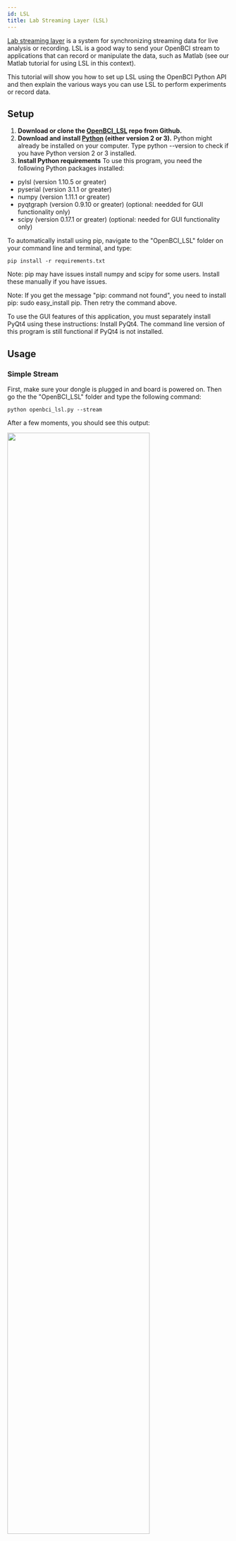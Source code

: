 ```yaml
---
id: LSL
title: Lab Streaming Layer (LSL)
---
```


[Lab streaming layer](https://github.com/sccn/labstreaminglayer)  is a system for synchronizing streaming data for live analysis or recording. LSL is a good way to send your OpenBCI stream to applications that can record or manipulate the data, such as Matlab (see our Matlab tutorial for using LSL in this context).

This tutorial will show you how to set up LSL using the OpenBCI Python API and then explain the various ways you can use LSL to perform experiments or record data.

## Setup

1. **Download or clone the [OpenBCI_LSL](https://github.com/OpenBCI/OpenBCI_LSL) repo from Github.**
2. **Download and install [Python](https://www.python.org/downloads/) (either version 2 or 3).**
Python might already be installed on your computer. Type python --version to check if you have Python version 2 or 3 installed.
3. **Install Python requirements**
To use this program, you need the following Python packages installed:
  * pylsl (version 1.10.5 or greater)
  * pyserial (version 3.1.1 or greater)
  * numpy (version 1.11.1 or greater)
  * pyqtgraph (version 0.9.10 or greater) (optional: needded for GUI functionality only)
  * scipy (version 0.17.1 or greater) (optional: needed for GUI functionality only)

To automatically install using pip, navigate to the "OpenBCI_LSL" folder on your command line and terminal, and type:

```
pip install -r requirements.txt
```

Note: pip may have issues install numpy and scipy for some users. Install these manually if you have issues.

Note: If you get the message "pip: command not found", you need to install pip: sudo easy_install pip. Then retry the command above.

To use the GUI features of this application, you must separately install PyQt4 using these instructions: Install PyQt4. The command line version of this program is still functional if PyQt4 is not installed.

## Usage
### Simple Stream
First, make sure your dongle is plugged in and board is powered on. Then go the the "OpenBCI_LSL" folder and type the following command:

```
python openbci_lsl.py --stream
```

After a few moments, you should see this output:

<img src="https://raw.githubusercontent.com/gabrielibagon/OpenBCI_LSL/master/images/CLI.jpg?raw=true" width="80%">

If an error is raised about not being able to find your the board or serial port, you can override the automatic board detection by specifying the serial port in a command line argument before "--stream". The format is as follows:

```
python openbci_lsl.py [PORT] --stream
```

For example:

```
python openbci_lsl.py /dev/ttyUSB0 --stream
```

After board initialization, you are now ready to start streaming.

To begin streaming, type /start

To stop streaming, type /stop

To disconnect from the serial port, type /exit

Remember to use /exit to disconnect the board as you end the program, to ensure that the serial port is safely closed.

### Configuring the board from the command line interface
You also configure board settings from this interface. For full information regarding board settings and commands, see the [Cyton board programming tutorial](02Cyton/05-Cyton_Board_Programming_Tutorial.md).

To enter Channel Settings mode, you would need to enter an "x", followed by certain channel settings, followed by an "X". For example:

```
--> x3020000X
```

This command will do the following: ‘x’ enters Channel Settings mode. Channel 3 is set up to be powered up, with gain of 2, normal input, removed from BIAS generation, removed from SRB2, removed from SRB1. The final ‘X’ latches the settings to the ADS1299 channel settings register.

To view current board and register settings, enter: --> ?

If you get an error message at any point while using the command line interface, check the Troubleshooting section, or pull up an issue on the Github repository.

**Changing Channel Locations from the command line interface**
To change the channel location metadata of the stream, type /loc followed by a space and then a comma-separated list of new set of channel locations. For example, to change the default channel locations to a new set of eight channels, the command might look like this:

```
-->/loc F3,F4,C3,C4,T3,T4,P3,P4
```

This can only be done while the board is not currently streaming.

## GUI
If you would like the ability to configure the board and LSL stream with advanced settings, you can do so by running the GUI. The GUI comes up by default if you run the program with no flags:

python openbci_lsl.py

If you plug in your board and dongle before running the above command, the program should have already detected the appropriate settings for your board (port and daisy). If not, you can enter those yourself in the appropriate fields.

<img src="https://raw.githubusercontent.com/gabrielibagon/OpenBCI_LSL/master/images/GUI.jpg?raw=true" width="60%">

### Streaming
To stream data, make sure the appropriate Port, Daisy, and LSL Stream fields are filled in correctly. Then, press "Connect" and then "Start Streaming". To pause streaming, click "Stop Streaming". To disconnect the board, press "Disconnect".

The board must be disconnected to change LSL settings. Once you "Connect" again, your current settings are saved until the next time you disconnect.

For consistent performance, pause streaming before you disconnect the board.

### Configuring the board from the GUI
To change the channel settings, click on "Board Config". Note: this must be done BEFORE you press "Connect".

## Troubleshooting
Note: Many issues with board connectivity can simply be resolved by restarting the program and your board. Unplug your dongle, turn off the board, plug in the dongle, and turn on the board, in that order. This method works the most consistently.

## Next Steps
Once you have the Lab Streaming Layer set up with your OpenBCI board, check out these other tutorials to view the stream in a variety of different programs:

[Matlab tutorial](06Software/02-CompatibleThirdPartySoftware/01-Matlab.md)

## Credit
Thanks to Winslow Strong for posting the original tutorial on the OpenBCI forums!
